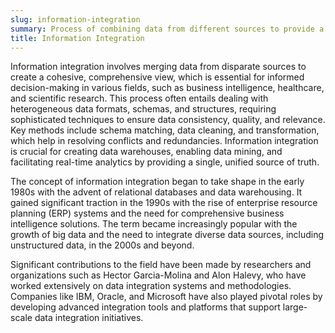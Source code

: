```yaml
---
slug: information-integration
summary: Process of combining data from different sources to provide a unified view.
title: Information Integration
---
```


Information integration involves merging data from disparate sources to create a cohesive, comprehensive view, which is essential for informed decision-making in various fields, such as business intelligence, healthcare, and scientific research. This process often entails dealing with heterogeneous data formats, schemas, and structures, requiring sophisticated techniques to ensure data consistency, quality, and relevance. Key methods include schema matching, data cleaning, and transformation, which help in resolving conflicts and redundancies. Information integration is crucial for creating data warehouses, enabling data mining, and facilitating real-time analytics by providing a single, unified source of truth.

The concept of information integration began to take shape in the early 1980s with the advent of relational databases and data warehousing. It gained significant traction in the 1990s with the rise of enterprise resource planning (ERP) systems and the need for comprehensive business intelligence solutions. The term became increasingly popular with the growth of big data and the need to integrate diverse data sources, including unstructured data, in the 2000s and beyond.

Significant contributions to the field have been made by researchers and organizations such as Hector Garcia-Molina and Alon Halevy, who have worked extensively on data integration systems and methodologies. Companies like IBM, Oracle, and Microsoft have also played pivotal roles by developing advanced integration tools and platforms that support large-scale data integration initiatives.

